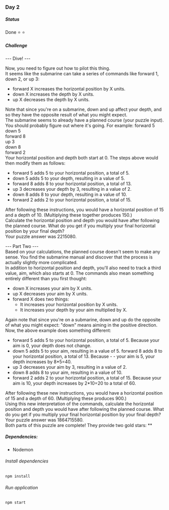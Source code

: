 
### Day 2
##### Status
Done :star: :star:

##### Challenge
--- Dive! ---

Now, you need to figure out how to pilot this thing.  
It seems like the submarine can take a series of commands like forward 1, down 2, or up 3:
- forward X increases the horizontal position by X units.
- down X increases the depth by X units.
- up X decreases the depth by X units.

Note that since you're on a submarine, down and up affect your depth, and so they have the opposite result of what you might expect.  
The submarine seems to already have a planned course (your puzzle input). You should probably figure out where it's going. For example:
forward 5  
down 5  
forward 8  
up 3  
down 8  
forward 2  
Your horizontal position and depth both start at 0. The steps above would then modify them as follows:

- forward 5 adds 5 to your horizontal position, a total of 5.
- down 5 adds 5 to your depth, resulting in a value of 5.
- forward 8 adds 8 to your horizontal position, a total of 13.
- up 3 decreases your depth by 3, resulting in a value of 2.
- down 8 adds 8 to your depth, resulting in a value of 10.
- forward 2 adds 2 to your horizontal position, a total of 15.

After following these instructions, you would have a horizontal position of 15 and a depth of 10. (Multiplying these together produces 150.)  
Calculate the horizontal position and depth you would have after following the planned course. What do you get if you multiply your final horizontal position by your final depth?  
Your puzzle answer was 2215080.

--- Part Two ---  
Based on your calculations, the planned course doesn't seem to make any sense. You find the submarine manual and discover that the process is actually slightly more complicated.  
In addition to horizontal position and depth, you'll also need to track a third value, aim, which also starts at 0. The commands also mean something entirely different than you first thought:
- down X increases your aim by X units.
- up X decreases your aim by X units.
- forward X does two things:  
    - It increases your horizontal position by X units.
    - It increases your depth by your aim multiplied by X.  
    
Again note that since you're on a submarine, down and up do the opposite of what you might expect: "down" means aiming in the positive direction.
Now, the above example does something different:
- forward 5 adds 5 to your horizontal position, a total of 5. Because your aim is 0, your depth does not change.
- down 5 adds 5 to your aim, resulting in a value of 5.
forward 8 adds 8 to your horizontal position, a total of 13. Because - - your aim is 5, your depth increases by 8*5=40.
- up 3 decreases your aim by 3, resulting in a value of 2.
- down 8 adds 8 to your aim, resulting in a value of 10.
- forward 2 adds 2 to your horizontal position, a total of 15. Because your aim is 10, your depth increases by 2*10=20 to a total of 60.

After following these new instructions, you would have a horizontal position of 15 and a depth of 60. (Multiplying these produces 900.)  
Using this new interpretation of the commands, calculate the horizontal position and depth you would have after following the planned course. What do you get if you multiply your final horizontal position by your final depth?  
Your puzzle answer was 1864715580.  
Both parts of this puzzle are complete! They provide two gold stars: \*\*


##### Dependencies:
- Nodemon 

###### Install dependencies
```
npm install

```
###### Run application
```
npm start

```
